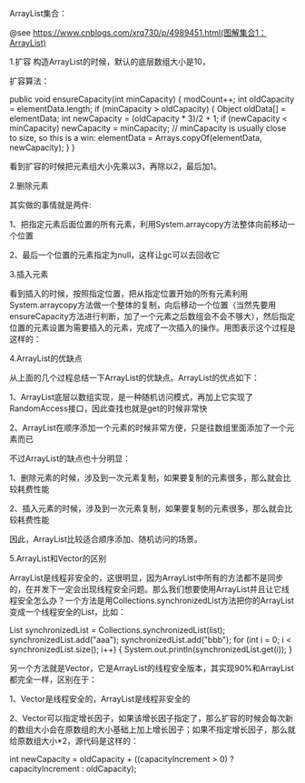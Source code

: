 ArrayList集合：


@see https://www.cnblogs.com/xrq730/p/4989451.html(图解集合1：ArrayList)


1.扩容
构造ArrayList的时候，默认的底层数组大小是10，

扩容算法：

public void ensureCapacity(int minCapacity) {
modCount++;
int oldCapacity = elementData.length;
if (minCapacity > oldCapacity) {
    Object oldData[] = elementData;
    int newCapacity = (oldCapacity * 3)/2 + 1;
        if (newCapacity < minCapacity)
    newCapacity = minCapacity;
           // minCapacity is usually close to size, so this is a win:
           elementData = Arrays.copyOf(elementData, newCapacity);
}
}

看到扩容的时候把元素组大小先乘以3，再除以2，最后加1。

2.删除元素

其实做的事情就是两件:

1、把指定元素后面位置的所有元素，利用System.arraycopy方法整体向前移动一个位置

2、最后一个位置的元素指定为null，这样让gc可以去回收它



3.插入元素

看到插入的时候，按照指定位置，把从指定位置开始的所有元素利用System.arraycopy方法做一个整体的复制，向后移动一个位置（当然先要用ensureCapacity方法进行判断，加了一个元素之后数组会不会不够大），然后指定位置的元素设置为需要插入的元素，完成了一次插入的操作。用图表示这个过程是这样的：


4.ArrayList的优缺点

从上面的几个过程总结一下ArrayList的优缺点。ArrayList的优点如下：

1、ArrayList底层以数组实现，是一种随机访问模式，再加上它实现了RandomAccess接口，因此查找也就是get的时候非常快

2、ArrayList在顺序添加一个元素的时候非常方便，只是往数组里面添加了一个元素而已

不过ArrayList的缺点也十分明显：

1、删除元素的时候，涉及到一次元素复制，如果要复制的元素很多，那么就会比较耗费性能

2、插入元素的时候，涉及到一次元素复制，如果要复制的元素很多，那么就会比较耗费性能

因此，ArrayList比较适合顺序添加、随机访问的场景。

5.ArrayList和Vector的区别

ArrayList是线程非安全的，这很明显，因为ArrayList中所有的方法都不是同步的，在并发下一定会出现线程安全问题。那么我们想要使用ArrayList并且让它线程安全怎么办？一个方法是用Collections.synchronizedList方法把你的ArrayList变成一个线程安全的List，比如：


List<String> synchronizedList = Collections.synchronizedList(list);
synchronizedList.add("aaa");
synchronizedList.add("bbb");
for (int i = 0; i < synchronizedList.size(); i++)
{
    System.out.println(synchronizedList.get(i));
}

另一个方法就是Vector，它是ArrayList的线程安全版本，其实现90%和ArrayList都完全一样，区别在于：

1、Vector是线程安全的，ArrayList是线程非安全的

2、Vector可以指定增长因子，如果该增长因子指定了，那么扩容的时候会每次新的数组大小会在原数组的大小基础上加上增长因子；如果不指定增长因子，那么就给原数组大小*2，源代码是这样的：

int newCapacity = oldCapacity + ((capacityIncrement > 0) ?
                                 capacityIncrement : oldCapacity);
